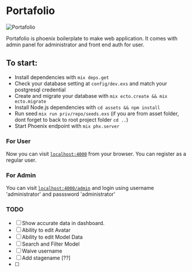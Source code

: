 # Portafolio

![Portafolio](https://imgur.com/9bdb488a-58d0-45e3-9706-2948d0dc9b22)

Portafolio is phoenix boilerplate to make web application. It comes with admin panel for administrator and front end auth for user.





## To start:

  * Install dependencies with `mix deps.get`
  * Check your database setting at `config/dev.exs` and match your postgresql credential
  * Create and migrate your database with `mix ecto.create && mix ecto.migrate`
  * Install Node.js dependencies with `cd assets && npm install`
  * Run seed `mix run priv/repo/seeds.exs` (if you are from asset folder, dont forget to back to root project folder `cd ..`)
  * Start Phoenix endpoint with `mix phx.server`

### For User
Now you can visit [`localhost:4000`](http://localhost:4000) from your browser.
You can register as a regular user.

### For Admin
You can visit [`localhost:4000/admin`](http://localhost:4000/admin) and login using username 'administrator' and passsword 'administrator'


### TODO

- [ ] Show accurate data in dashboard.
- [ ] Ability to edit Avatar
- [ ] Ability to edit Model Data
- [ ] Search and Filter Model
- [ ] Waive username
- [ ] Add stagename [??]
- [ ] 

